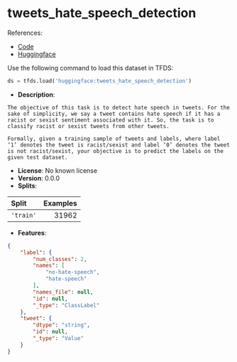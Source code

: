 # tweets_hate_speech_detection

References:

*   [Code](https://github.com/huggingface/datasets/blob/master/datasets/tweets_hate_speech_detection)
*   [Huggingface](https://huggingface.co/datasets/tweets_hate_speech_detection)



Use the following command to load this dataset in TFDS:

```python
ds = tfds.load('huggingface:tweets_hate_speech_detection')
```

*   **Description**:

```
The objective of this task is to detect hate speech in tweets. For the sake of simplicity, we say a tweet contains hate speech if it has a racist or sexist sentiment associated with it. So, the task is to classify racist or sexist tweets from other tweets.

Formally, given a training sample of tweets and labels, where label ‘1’ denotes the tweet is racist/sexist and label ‘0’ denotes the tweet is not racist/sexist, your objective is to predict the labels on the given test dataset.
```

*   **License**: No known license
*   **Version**: 0.0.0
*   **Splits**:

Split  | Examples
:----- | -------:
`'train'` | 31962

*   **Features**:

```json
{
    "label": {
        "num_classes": 2,
        "names": [
            "no-hate-speech",
            "hate-speech"
        ],
        "names_file": null,
        "id": null,
        "_type": "ClassLabel"
    },
    "tweet": {
        "dtype": "string",
        "id": null,
        "_type": "Value"
    }
}
```


